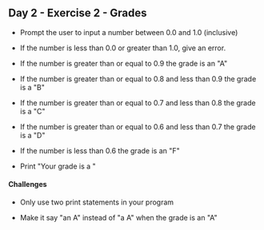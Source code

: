 ## Day 2 - Exercise 2 - Grades

* Prompt the user to input a number between 0.0 and 1.0 (inclusive)

* If the number is less than 0.0 or greater than 1.0, give an error.

* If the number is greater than or equal to 0.9 the grade is an "A"

* If the number is greater than or equal to 0.8 and less than 0.9 the grade is a "B"

* If the number is greater than or equal to 0.7 and less than 0.8 the grade is a "C"

* If the number is greater than or equal to 0.6 and less than 0.7 the grade is a "D"

* If the number is less than 0.6 the grade is an "F"

* Print "Your grade is a <grade>"

#### Challenges

* Only use two print statements in your program

* Make it say "an A" instead of "a A" when the grade is an "A"